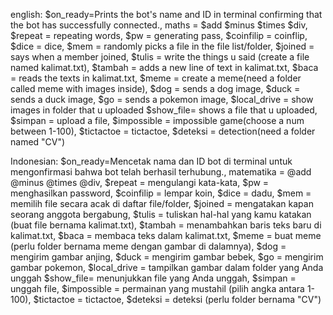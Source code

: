 english:
 $on_ready=Prints the bot's name and ID in terminal confirming that the bot has successfully connected.,
 maths = $add $minus $times $div,
 $repeat = repeating words,
 $pw = generating pass,
 $coinfilip = coinflip,
 $dice = dice,
 $mem = randomly picks a file in the file list/folder,
 $joined = says when a member joined,
 $tulis = write the things u said (create a file named kalimat.txt),
 $tambah = adds a new line of text in kalimat.txt,
 $baca = reads the texts in kalimat.txt,
 $meme = create a meme(need a folder called meme with images inside),
 $dog = sends a dog image, 
 $duck = sends a duck image,
 $go = sends a pokemon image,
 $local_drive = show images in folder that u uploaded
 $show_file= shows a file that u uploaded,
 $simpan = upload a file,
 $impossible = impossible game(choose a num between 1-100),
 $tictactoe = tictactoe,
 $deteksi = detection(need a folder named "CV")


Indonesian:
$on_ready=Mencetak nama dan ID bot di terminal untuk mengonfirmasi bahwa bot telah berhasil terhubung.,
matematika = @add @minus @times @div,
$repeat = mengulangi kata-kata,
$pw = menghasilkan password,
 $coinfilip = lempar koin,
 $dice = dadu,
 $mem = memilih file secara acak di daftar file/folder,
 $joined = mengatakan kapan seorang anggota bergabung,
 $tulis = tuliskan hal-hal yang kamu katakan (buat file bernama kalimat.txt),
 $tambah = menambahkan baris teks baru di kalimat.txt,
 $baca = membaca teks dalam kalimat.txt,
 $meme = buat meme (perlu folder bernama meme dengan gambar di dalamnya),
 $dog = mengirim gambar anjing,
 $duck = mengirim gambar bebek,
 $go = mengirim gambar pokemon,
 $local_drive = tampilkan gambar dalam folder yang Anda unggah
 $show_file= menunjukkan file yang Anda unggah,
 $simpan = unggah file,
 $impossible = permainan yang mustahil (pilih angka antara 1-100),
 $tictactoe = tictactoe,
 $deteksi = deteksi (perlu folder bernama "CV")
